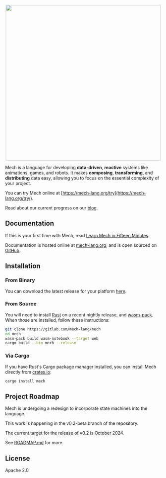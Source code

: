 <p align="center">
  <img width="500px" src="https://mech-lang.org/img/logo.png">
</p>

Mech is a language for developing **data-driven**, **reactive** systems like animations, games, and robots. It makes **composing**, **transforming**, and **distributing** data easy, allowing you to focus on the essential complexity of your project.

You can try Mech online at [https://mech-lang.org/try](https://mech-lang.org/try/).

Read about our current progress on our [blog](https://mech-lang.org/blog/).

## Documentation

If this is your first time with Mech, read [Learn Mech in Fifteen Minutes](https://gitlab.com/mech-lang/docs/-/raw/v0.2-beta/II.guides/MechFifteen.mec?ref_type=heads).

Documentation is hosted online at [mech-lang.org](https://mech-lang.org/docs), and is open sourced on [GitHub](http://github.com/mech-lang/docs).

## Installation

### From Binary

You can download the latest release for your platform [here](https://github.com/mech-lang/mech/releases).

### From Source

You will need to install [Rust](https://www.rust-lang.org/learn/get-started) on a recent nightly release, and [wasm-pack](https://rustwasm.github.io/wasm-pack/installer/). When those are installed, follow these instructions:

```bash
git clone https://gitlab.com/mech-lang/mech
cd mech
wasm-pack build wasm-notebook --target web
cargo build --bin mech --release
```

### Via Cargo

If you have Rust's Cargo package manager installed, you can install Mech directly from [crates.io](https://crates.io/crates/mech):

```bash
cargo install mech
```

## Project Roadmap

Mech is undergoing a redesign to incorporate state machines into the language.

This work is happening in the v0.2-beta branch of the repository.

The current target for the release of v0.2 is October 2024.

See [ROADMAP.md](ROADMAP.md) for more.

## License

Apache 2.0
